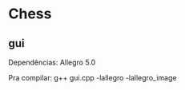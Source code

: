 Chess
=====

gui
---
Dependências: Allegro 5.0

Pra compilar: g++ gui.cpp -lallegro -lallegro_image
